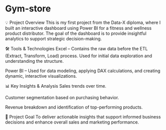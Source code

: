 # Gym-store
💡 Project Overview
This is my first project from the Data-X diploma, where I built an interactive dashboard using Power BI for a fitness and wellness product distributor. The goal of the dashboard is to provide insightful analytics to support strategic decision-making.

🛠️ Tools & Technologies
Excel – Contains the raw data before the ETL (Extract, Transform, Load) process. Used for initial data exploration and understanding the structure.

Power BI – Used for data modeling, applying DAX calculations, and creating dynamic, interactive visualizations.

📊 Key Insights & Analysis
Sales trends over time.

Customer segmentation based on purchasing behavior.

Revenue breakdown and identification of top-performing products.

🎯 Project Goal
To deliver actionable insights that support informed business decisions and enhance overall sales and marketing performance.




